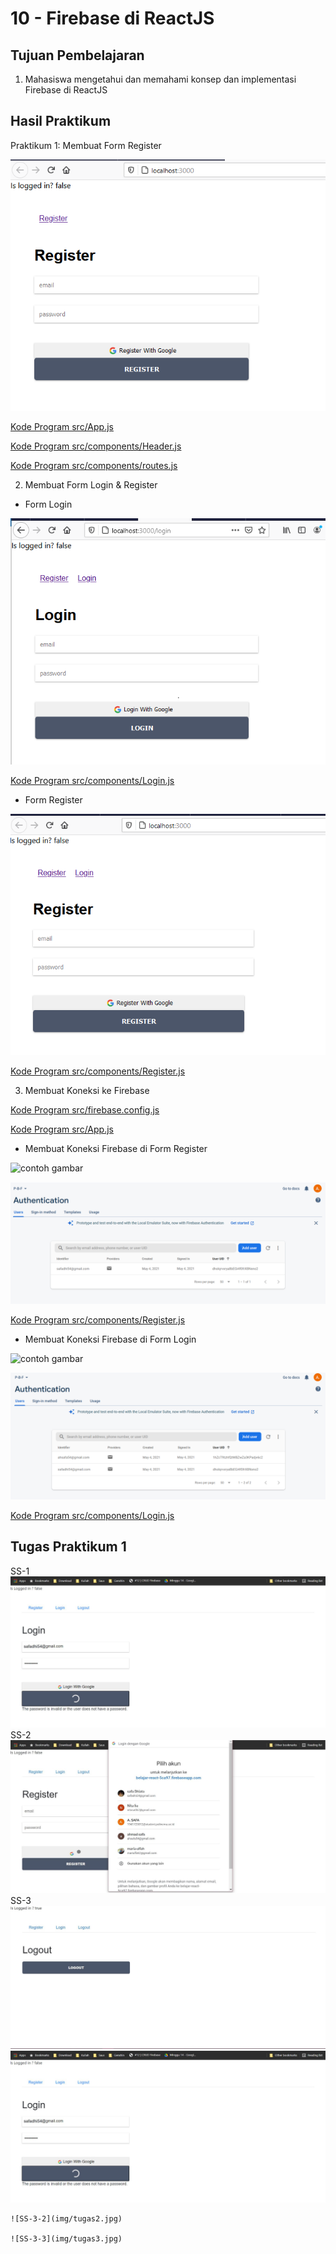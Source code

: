 # 10 - Firebase di ReactJS

## Tujuan Pembelajaran

1. Mahasiswa mengetahui dan memahami konsep dan implementasi Firebase di ReactJS

## Hasil Praktikum

Praktikum 1: Membuat Form Register

![contoh gambar](img/1.PNG)

[Kode Program src/App.js](../../src/10/frbase/src/App.js)

[Kode Program src/components/Header.js](../../src/10/frbase/src/components/Header.js)

[Kode Program src/components/routes.js](../../src/10/frbase/src/components/routes.js)

2. Membuat Form Login & Register

- Form Login

![contoh gambar](img/2.PNG)

[Kode Program src/components/Login.js](../../src/10/frbase/src/components/Login.js)

- Form Register

![contoh gambar](img/3.PNG)

[Kode Program src/components/Register.js](../../src/10/frbase/src/components/Register.js)

3. Membuat Koneksi ke Firebase

[Kode Program src/firebase.config.js](../../src/10/frbase/src/firebase.config.js)

[Kode Program src/App.js](../../src/10/frbase/src/App.js)

- Membuat Koneksi Firebase di Form Register

![contoh gambar](img/4.PNG)

![contoh gambar](img/5.PNG)

[Kode Program src/components/Register.js](../../src/10/frbase/src/components/Register.js)

- Membuat Koneksi Firebase di Form Login

![contoh gambar](img/6.PNG)

![contoh gambar](img/7.PNG)

[Kode Program src/components/Login.js](../../src/10/frbase/src/components/Login.js)

## Tugas Praktikum 1

SS-1
![contoh gambar](img/tugas1.jpg)
SS-2
![contoh gambar](img/tugas2.JPG)
SS-3
![contoh gambar](img/tugas3.jpg)
    ![SS-3-1](img/tugas1.jpg)

    ![SS-3-2](img/tugas2.jpg)

    ![SS-3-3](img/tugas3.jpg)



